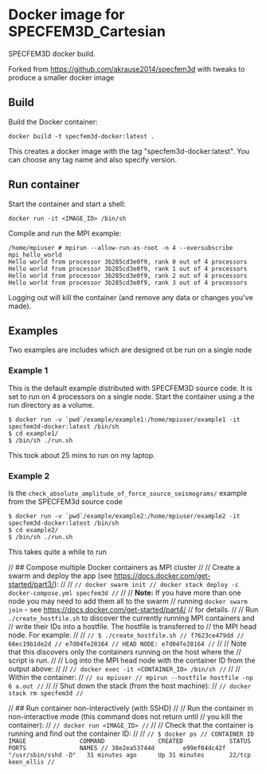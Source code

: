 # Docker image for SPECFEM3D_Cartesian

SPECFEM3D docker build.

Forked from https://github.com/akrause2014/specfem3d with tweaks to produce a smaller docker image


## Build

Build the Docker container:

```
docker build -t specfem3d-docker:latest .
```

This creates a docker image with the tag "specfem3d-docker:latest".
You can choose any tag name and also specify version.

## Run container

Start the container and start a shell:

```
docker run -it <IMAGE_ID> /bin/sh
```

Compile and run the MPI example:

```
/home/mpiuser # mpirun --allow-run-as-root -n 4 --oversubscribe mpi_hello_world
Hello world from processor 3b285cd3e0f9, rank 0 out of 4 processors
Hello world from processor 3b285cd3e0f9, rank 1 out of 4 processors
Hello world from processor 3b285cd3e0f9, rank 2 out of 4 processors
Hello world from processor 3b285cd3e0f9, rank 3 out of 4 processors
```

Logging out will kill the container (and remove any data or changes you've made).

## Examples 

Two examples are includes which are designed ot be run on a single node

### Example 1

This is the default example distributed with SPECFEM3D source code. It is set to run on 4 processors on a single node. 
Start the container using a the run directory as a volume.

```
$ docker run -v `pwd`/example/example1:/home/mpiuser/example1 -it specfem3d-docker:latest /bin/sh
$ cd example1/
$ /bin/sh ./run.sh
```

This took about 25 mins to run on my laptop.

### Example 2

Is the `check_absolute_amplitude_of_force_source_seismograms/` example from the SPECFEM3d source code

```
$ docker run -v `pwd`/example/example2:/home/mpiuser/example2 -it specfem3d-docker:latest /bin/sh
$ cd example2/
$ /bin/sh ./run.sh
```

This takes quite a while to run


// ## Compose multiple Docker containers as MPI cluster
// 
// Create a swarm and deploy the app (see https://docs.docker.com/get-started/part3/):
// 
// ```
// docker swarm init
// docker stack deploy -c docker-compose.yml specfem3d
// ```
// 
// **Note:** If you have more than one node you may need to add them all to the swarm
// running `docker swarm join` - see https://docs.docker.com/get-started/part4/
// for details.
// 
// Run `./create_hostfile.sh` to discover the currently running MPI containers and
// write their IDs into a hostfile. The hostfile is transferred to
// the MPI head node. For example:
// 
// ```
// $ ./create_hostfile.sh
// f7623ce479dd
// 66ec19b1de2d
// e7d04fe28164
// HEAD NODE: e7d04fe28164
// ```
// 
// Note that this discovers only the containers running on the host where the
// script is run.
// 
// Log into the MPI head node with the container ID from the output above:
// 
// ```
// docker exec -it <CONTAINER_ID> /bin/sh
// ```
// 
// Within the container:
// ```
// su mpiuser
// mpirun --hostfile hostfile -np 6 a.out
// ```
// 
// Shut down the stack (from the host machine):
// ```
// docker stack rm specfem3d
// ```


// ## Run container non-interactively (with SSHD)
// 
// Run the container in non-interactive mode (this command does not return until
// you kill the container):
// ```
// docker run <IMAGE_ID>
// ```
// 
// Check that the container is running and find out the container ID:
// 
// ```
// $ docker ps
// CONTAINER ID        IMAGE               COMMAND               CREATED             STATUS              PORTS               NAMES
// 38e2ea53744d        e99ef04dc42f        "/usr/sbin/sshd -D"   31 minutes ago      Up 31 minutes       22/tcp              keen_ellis
// ```